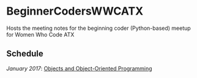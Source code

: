 # BeginnerCodersWWCATX

Hosts the meeting notes for the beginning coder (Python-based) meetup for Women Who Code ATX

## Schedule

*January 2017*: [Objects and Object-Oriented Programming](meetups/objects.md)
